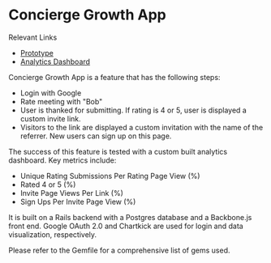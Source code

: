 # Concierge Growth App

Relevant Links
* [Prototype](https://concierge-growth-app.herokuapp.com/)
* [Analytics Dashboard](https://concierge-growth-app.herokuapp.com/admin)

Concierge Growth App is a feature that has the following steps:
* Login with Google
* Rate meeting with "Bob"
* User is thanked for submitting. If rating is 4 or 5, user is displayed a custom invite link.
* Visitors to the link are displayed a custom invitation with the name of the referrer. New users can sign up on this page.

The success of this feature is tested with a custom built analytics dashboard. Key metrics include:
* Unique Rating Submissions Per Rating Page View (%)
* Rated 4 or 5 (%)
* Invite Page Views Per Link (%)
* Sign Ups Per Invite Page View (%)

It is built on a Rails backend with a Postgres database and a Backbone.js front end. Google OAuth 2.0 and Chartkick are used for login and data visualization, respectively.

Please refer to the Gemfile for a comprehensive list of gems used.
